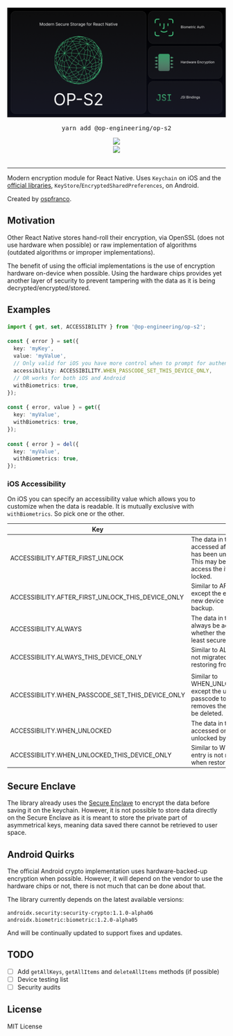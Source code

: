 ![Header](Header.png)

<pre align="center">yarn add @op-engineering/op-s2</pre>

<div align="center">
  <a align="center" href="https://github.com/ospfranco?tab=followers">
    <img src="https://img.shields.io/github/followers/ospfranco?label=Follow%20%40ospfranco&style=social" />
  </a>
  <br />
  <a align="center" href="https://twitter.com/ospfranco">
    <img src="https://img.shields.io/twitter/follow/ospfranco?label=Follow%20%40ospfranco&style=social" />
  </a>
</div>
<br />

---

Modern encryption module for React Native. Uses `Keychain` on iOS and the [official libraries](https://developer.android.com/jetpack/androidx/releases/security), `KeyStore`/`EncryptedSharedPreferences`, on Android.

Created by [ospfranco](https://github.com/sponsors/ospfranco).

## Motivation

Other React Native stores hand-roll their encryption, via OpenSSL (does not use hardware when possible) or raw implementation of algorithms (outdated algorithms or improper implementations).

The benefit of using the official implementations is the use of encryption hardware on-device when possible. Using the hardware chips provides yet another layer of security to prevent tampering with the data as it is being decrypted/encrypted/stored.

## Examples

```ts
import { get, set, ACCESSIBILITY } from '@op-engineering/op-s2';

const { error } = set({
  key: 'myKey',
  value: 'myValue',
  // Only valid for iOS you have more control when to prompt for authentication
  accessibility: ACCESSIBILITY.WHEN_PASSCODE_SET_THIS_DEVICE_ONLY,
  // OR works for both iOS and Android
  withBiometrics: true,
});

const { error, value } = get({
  key: 'myValue',
  withBiometrics: true,
});

const { error } = del({
  key: 'myValue',
  withBiometrics: true,
});
```

### iOS Accessibility

On iOS you can specify an accessibility value which allows you to customize when the data is readable. It is mutually exclusive with `withBiometrics`. So pick one or the other.

| Key                                               | Explanation                                                                                                                                                                                       |
| ------------------------------------------------- | ------------------------------------------------------------------------------------------------------------------------------------------------------------------------------------------------- |
| ACCESSIBILITY.AFTER_FIRST_UNLOCK                  | The data in the keychain item cannot be accessed after a restart until the device has been unlocked once by the user. This may be useful if you need to access the item when the phone is locked. |
| ACCESSIBILITY.AFTER_FIRST_UNLOCK_THIS_DEVICE_ONLY | Similar to AFTER_FIRST_UNLOCK, except the entry is not migrated to a new device when restoring from a backup.                                                                                     |
| ACCESSIBILITY.ALWAYS                              | The data in the keychain item can always be accessed regardless of whether the device is locked. This is the least secure option.                                                                 |
| ACCESSIBILITY.ALWAYS_THIS_DEVICE_ONLY             | Similar to ALWAYS, except the entry is not migrated to a new device when restoring from a backup.                                                                                                 |
|                                                   |
| ACCESSIBILITY.WHEN_PASSCODE_SET_THIS_DEVICE_ONLY  | Similar to WHEN_UNLOCKED_THIS_DEVICE_ONLY, except the user must have set a passcode to store an entry. If the user removes their passcode, the entry will be deleted.                             |
| ACCESSIBILITY.WHEN_UNLOCKED                       | The data in the keychain item can be accessed only while the device is unlocked by the user.                                                                                                      |
| ACCESSIBILITY.WHEN_UNLOCKED_THIS_DEVICE_ONLY      | Similar to WHEN_UNLOCKED, except the entry is not migrated to a new device when restoring from a backup.                                                                                          |

## Secure Enclave

The library already uses the [Secure Enclave](https://support.apple.com/en-gb/guide/security/sec59b0b31ff/web) to encrypt the data before saving it on the keychain. However, it is not possible to store data directly on the Secure Enclave as it is meant to store the private part of asymmetrical keys, meaning data saved there cannot be retrieved to user space.

## Android Quirks

The official Android crypto implementation uses hardware-backed-up encryption when possible. However, it will depend on the vendor to use the hardware chips or not, there is not much that can be done about that.

The library currently depends on the latest available versions:

```
androidx.security:security-crypto:1.1.0-alpha06
androidx.biometric:biometric:1.2.0-alpha05
```

And will be continually updated to support fixes and updates.

## TODO

- [ ] Add `getAllKeys`, `getAllItems` and `deleteAllItems` methods (if possible)
- [ ] Device testing list
- [ ] Security audits

## License

MIT License
